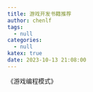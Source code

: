 ```yaml
---
title: 游戏开发书籍推荐
author: chenlf
tags:
  - null
categories:
  - null
katex: true
date: 2023-10-13 21:08:00
---
```




《游戏编程模式》
